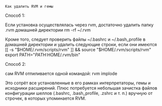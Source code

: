 ~~~~~~~~~~~~~~~~~~~~~~~~~~~~~~~~~
Как удалить RVM и гемы
~~~~~~~~~~~~~~~~~~~~~~~~~~~~~~~~~
Способ 1:

Если установка осуществлялась через rvm, достаточно удалить папку .rvm домашней директории
rm -rf ~/.rvm

Кроме того, следует проверить файлы ~/.bashrc и ~/.bash_profile в домашней директории и удалить следующие строки, если они имеются
[[ -s "$HOME/.rvm/scripts/rvm" ]] && source "$HOME/.rvm/scripts/rvm"
export PATH="$PATH:$HOME/.rvm/bin"

Способ 2:

сам RVM отпиливается одной командой:
rvm implode

Это сотрёт все установленные в его рамках интерпретаторы, гемы и исходники расширений. 
Плюс потребуется небольшая зачистка файлов конфигурации шеллов (.bashrc, .bash_profile, .zshrc и т. п.) вручную от строчек, в которых упоминается RVM.
